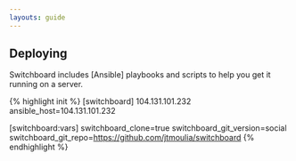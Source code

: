 ```yaml
---
layouts: guide
---
```


## Deploying

Switchboard includes [Ansible] playbooks and scripts to help you get
it running on a server.

{% highlight init %}
[switchboard]
104.131.101.232 ansible_host=104.131.101.232

[switchboard:vars]
switchboard_clone=true
switchboard_git_version=social
switchboard_git_repo=https://github.com/jtmoulia/switchboard
{% endhighlight %}
